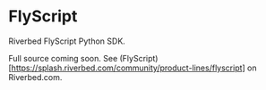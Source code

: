FlyScript
=========

Riverbed FlyScript Python SDK.

Full source coming soon.  See (FlyScript)[https://splash.riverbed.com/community/product-lines/flyscript] on Riverbed.com.
